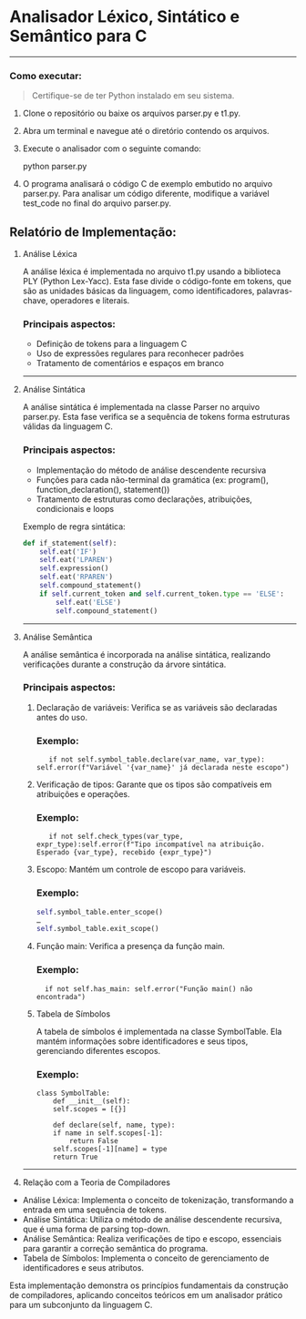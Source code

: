 # Analisador Léxico, Sintático e Semântico para C
---

### Como executar:

> Certifique-se de ter Python instalado em seu sistema.
> 
1. Clone o repositório ou baixe os arquivos parser.py e t1.py.
2. Abra um terminal e navegue até o diretório contendo os arquivos.
3. Execute o analisador com o seguinte comando:
    
    python parser.py
    
4. O programa analisará o código C de exemplo embutido no arquivo parser.py. Para analisar um código diferente, modifique a variável test_code no final do arquivo parser.py.

## Relatório de Implementação:

1. Análise Léxica
    
    A análise léxica é implementada no arquivo t1.py usando a biblioteca PLY (Python Lex-Yacc). Esta fase divide o código-fonte em tokens, que são as unidades básicas da linguagem, como identificadores, palavras-chave, operadores e literais.
    
    ### Principais aspectos:
    
    - Definição de tokens para a linguagem C
    - Uso de expressões regulares para reconhecer padrões
    - Tratamento de comentários e espaços em branco
    
    ---
    
2. Análise Sintática
    
    A análise sintática é implementada na classe Parser no arquivo parser.py. Esta fase verifica se a sequência de tokens forma estruturas válidas da linguagem C.
    
    ### Principais aspectos:
    
    - Implementação do método de análise descendente recursiva
    - Funções para cada não-terminal da gramática (ex: program(), function_declaration(), statement())
    - Tratamento de estruturas como declarações, atribuições, condicionais e loops
    
    Exemplo de regra sintática:
    
    ```python
    def if_statement(self):
        self.eat('IF')
        self.eat('LPAREN')
        self.expression()
        self.eat('RPAREN')
        self.compound_statement()
        if self.current_token and self.current_token.type == 'ELSE':
            self.eat('ELSE')
            self.compound_statement()
    ```
    
    ---
    
3. Análise Semântica
    
    A análise semântica é incorporada na análise sintática, realizando verificações durante a construção da árvore sintática.
    
    ### Principais aspectos:
    
    1. Declaração de variáveis: Verifica se as variáveis são declaradas antes do uso.
        
        ### Exemplo:
        
        ```
           if not self.symbol_table.declare(var_name, var_type): self.error(f"Variável '{var_name}' já declarada neste escopo")
        
        ```
        
    2. Verificação de tipos: Garante que os tipos são compatíveis em atribuições e operações.
        
        ### Exemplo:
        
        ```
           if not self.check_types(var_type, expr_type):self.error(f"Tipo incompatível na atribuição. Esperado {var_type}, recebido {expr_type}")
        
        ```
        
    3. Escopo: Mantém um controle de escopo para variáveis.
        
        ### Exemplo:
        
        ```python
        self.symbol_table.enter_scope()
        …
        self.symbol_table.exit_scope()
        ```
        
    4. Função main: Verifica a presença da função main.
        
        ### Exemplo:
        
        ```
          if not self.has_main: self.error("Função main() não encontrada")
        
        ```
        
    5. Tabela de Símbolos
        
        A tabela de símbolos é implementada na classe SymbolTable. Ela mantém informações sobre identificadores e seus tipos, gerenciando diferentes escopos.
        
        ### Exemplo:
        
        ```
        class SymbolTable:
        	def __init__(self):
            self.scopes = [{}]
        
        	def declare(self, name, type):
            if name in self.scopes[-1]:
                return False
            self.scopes[-1][name] = type
            return True
        
        ```
        
    
    ---
    
4. Relação com a Teoria de Compiladores
- Análise Léxica: Implementa o conceito de tokenização, transformando a entrada em uma sequência de tokens.
- Análise Sintática: Utiliza o método de análise descendente recursiva, que é uma forma de parsing top-down.
- Análise Semântica: Realiza verificações de tipo e escopo, essenciais para garantir a correção semântica do programa.
- Tabela de Símbolos: Implementa o conceito de gerenciamento de identificadores e seus atributos.

Esta implementação demonstra os princípios fundamentais da construção de compiladores, aplicando conceitos teóricos em um analisador prático para um subconjunto da linguagem C.
